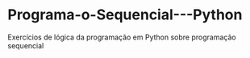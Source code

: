 # Programa-o-Sequencial---Python
Exercícios de lógica da programação em Python sobre programação sequencial
